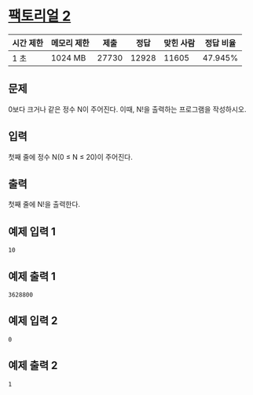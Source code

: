# [팩토리얼 2](https://www.acmicpc.net/problem/27433)

| 시간 제한 | 메모리 제한 | 제출 | 정답 | 맞힌 사람 | 정답 비율 |
| --- | --- | --- | --- | --- | --- |
| 1 초 | 1024 MB | 27730 | 12928 | 11605 | 47.945% |

## 문제

0보다 크거나 같은 정수 N이 주어진다. 이때, N!을 출력하는 프로그램을 작성하시오.

## 입력

첫째 줄에 정수 N(0 ≤ N ≤ 20)이 주어진다.

## 출력

첫째 줄에 N!을 출력한다.

## 예제 입력 1

```
10

```

## 예제 출력 1

```
3628800

```

## 예제 입력 2

```
0

```

## 예제 출력 2

```
1
```
